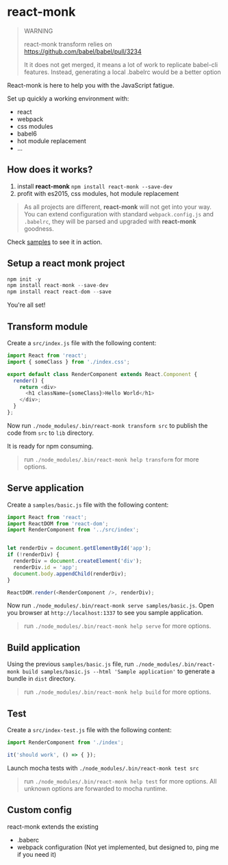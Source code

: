 react-monk
==========

> WARNING
>
> react-monk transform relies on https://github.com/babel/babel/pull/3234
>
> It it does not get merged, it means a lot of work to replicate babel-cli
> features.
> Instead, generating a local .babelrc would be a better option

React-monk is here to help you with the JavaScript fatigue.

Set up quickly a working environment with:

* react
* webpack
* css modules
* babel6
* hot module replacement
* ...

## How does it works?

1. install **react-monk** `npm install react-monk --save-dev`
2. profit with es2015, css modules, hot module replacement

> As all projects are different, **react-monk** will not get into your way.
> You can extend configuration with standard `webpack.config.js` and `.babelrc`,
> they will be parsed and upgraded with **react-monk** goodness.

Check [samples](https://github.com/themouette/react-monk/tree/master/samples)
to see it in action.

## Setup a react monk project

``` javascript
npm init -y
npm install react-monk --save-dev
npm install react react-dom --save
```

You're all set!

## Transform module

Create a `src/index.js` file with the following content:

``` javascript
import React from 'react';
import { someClass } from './index.css';

export default class RenderComponent extends React.Component {
  render() {
    return <div>
      <h1 className={someClass}>Hello World</h1>
    </div>;
  }
};
```

Now run `./node_modules/.bin/react-monk transform src` to publish the code from
`src` to `lib` directory.

It is ready for npm consuming.

> run `./node_modules/.bin/react-monk help transform` for more options.

## Serve application

Create a `samples/basic.js` file with the following content:

``` javascript
import React from 'react';
import ReactDOM from 'react-dom';
import RenderComponent from '../src/index';


let renderDiv = document.getElementById('app');
if (!renderDiv) {
  renderDiv = document.createElement('div');
  renderDiv.id = 'app';
  document.body.appendChild(renderDiv);
}

ReactDOM.render(<RenderComponent />, renderDiv);
```

Now run `./node_modules/.bin/react-monk serve samples/basic.js`.
Open you browser at `http://localhost:1337` to see you sample application.

> run `./node_modules/.bin/react-monk help serve` for more options.

## Build application

Using the previous `samples/basic.js` file, run `./node_modules/.bin/react-monk
build samples/basic.js --html 'Sample application'` to generate a bundle in
`dist` directory.

> run `./node_modules/.bin/react-monk help build` for more options.

## Test

Create a `src/index-test.js` file with the following content:

``` javascript
import RenderComponent from './index';

it('should work', () => { });
```

Launch mocha tests with `./node_modules/.bin/react-monk test src`

> run `./node_modules/.bin/react-monk help test` for more options.
> All unknown options are forwarded to mocha runtime.

## Custom config

react-monk extends the existing

* .baberc
* webpack configuration (Not yet implemented, but designed to, ping me if you
  need it)


